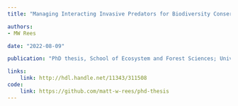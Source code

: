 ```yaml
---
title: "Managing Interacting Invasive Predators for Biodiversity Conservation"

authors:
- MW Rees

date: "2022-08-09"

publication: "PhD thesis, School of Ecosystem and Forest Sciences; University of Melbourne"

links:
    link: http://hdl.handle.net/11343/311508
code: 
    link: https://github.com/matt-w-rees/phd-thesis
---
```


